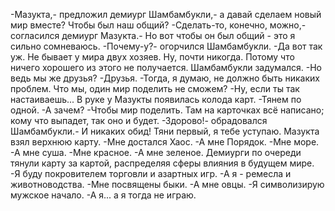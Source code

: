   -Мазукта,- предложил демиург Шамбамбукли,- а давай сделаем новый мир вместе? Чтобы был наш общий?
-Сделать-то, конечно, можно,- согласился демиург Мазукта.- Но вот чтобы он был общий - это я сильно сомневаюсь.
-Почему-у?- огорчился Шамбамбукли.
-Да вот так уж. Не бывает у мира двух хозяев. Ну, почти никогда. Потому что ничего хорошего из этого не получается.
Шамбамбукли задумался.
-Но ведь мы же друзья?
-Друзья.
-Тогда, я думаю, не должно быть никаких проблем. Что мы, один мир поделить не сможем?
-Ну, если ты так настаиваешь...
В руке у Мазукты появилась колода карт.
-Тянем по одной.
-А зачем?
-Чтобы мир поделить. Там на карточках всё написано; кому что выпадет, так оно и будет.
-Здорово!- обрадовался Шамбамбукли.- И никаких обид! Тяни первый, я тебе уступаю.
Мазукта взял верхнюю карту.
-Мне достался Хаос.
-А мне Порядок.
-Мне море.
-А мне суша.
-Мне красное.
-А мне зеленое.
Демиурги по очереди тянули карту за картой, распределяя сферы влияния в будущем мире.
-Я буду покровителем торговли и азартных игр.
-А я - ремесла и животноводства.
-Мне посвящены быки.
-А мне овцы.
-Я символизирую мужское начало.
-А я... а я тогда не играю.      